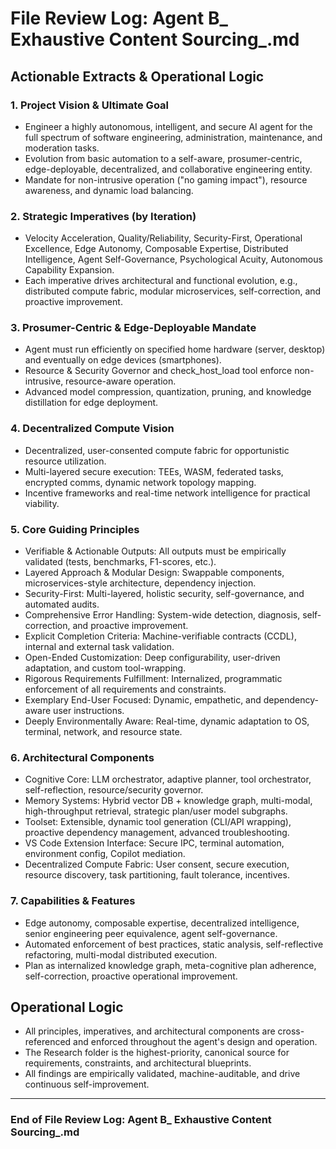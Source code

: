 # File Review Log: Agent B_ Exhaustive Content Sourcing_.md

## Actionable Extracts & Operational Logic

### 1. Project Vision & Ultimate Goal
- Engineer a highly autonomous, intelligent, and secure AI agent for the full spectrum of software engineering, administration, maintenance, and moderation tasks.
- Evolution from basic automation to a self-aware, prosumer-centric, edge-deployable, decentralized, and collaborative engineering entity.
- Mandate for non-intrusive operation ("no gaming impact"), resource awareness, and dynamic load balancing.

### 2. Strategic Imperatives (by Iteration)
- Velocity Acceleration, Quality/Reliability, Security-First, Operational Excellence, Edge Autonomy, Composable Expertise, Distributed Intelligence, Agent Self-Governance, Psychological Acuity, Autonomous Capability Expansion.
- Each imperative drives architectural and functional evolution, e.g., distributed compute fabric, modular microservices, self-correction, and proactive improvement.

### 3. Prosumer-Centric & Edge-Deployable Mandate
- Agent must run efficiently on specified home hardware (server, desktop) and eventually on edge devices (smartphones).
- Resource & Security Governor and check_host_load tool enforce non-intrusive, resource-aware operation.
- Advanced model compression, quantization, pruning, and knowledge distillation for edge deployment.

### 4. Decentralized Compute Vision
- Decentralized, user-consented compute fabric for opportunistic resource utilization.
- Multi-layered secure execution: TEEs, WASM, federated tasks, encrypted comms, dynamic network topology mapping.
- Incentive frameworks and real-time network intelligence for practical viability.

### 5. Core Guiding Principles
- Verifiable & Actionable Outputs: All outputs must be empirically validated (tests, benchmarks, F1-scores, etc.).
- Layered Approach & Modular Design: Swappable components, microservices-style architecture, dependency injection.
- Security-First: Multi-layered, holistic security, self-governance, and automated audits.
- Comprehensive Error Handling: System-wide detection, diagnosis, self-correction, and proactive improvement.
- Explicit Completion Criteria: Machine-verifiable contracts (CCDL), internal and external task validation.
- Open-Ended Customization: Deep configurability, user-driven adaptation, and custom tool-wrapping.
- Rigorous Requirements Fulfillment: Internalized, programmatic enforcement of all requirements and constraints.
- Exemplary End-User Focused: Dynamic, empathetic, and dependency-aware user instructions.
- Deeply Environmentally Aware: Real-time, dynamic adaptation to OS, terminal, network, and resource state.

### 6. Architectural Components
- Cognitive Core: LLM orchestrator, adaptive planner, tool orchestrator, self-reflection, resource/security governor.
- Memory Systems: Hybrid vector DB + knowledge graph, multi-modal, high-throughput retrieval, strategic plan/user model subgraphs.
- Toolset: Extensible, dynamic tool generation (CLI/API wrapping), proactive dependency management, advanced troubleshooting.
- VS Code Extension Interface: Secure IPC, terminal automation, environment config, Copilot mediation.
- Decentralized Compute Fabric: User consent, secure execution, resource discovery, task partitioning, fault tolerance, incentives.

### 7. Capabilities & Features
- Edge autonomy, composable expertise, decentralized intelligence, senior engineering peer equivalence, agent self-governance.
- Automated enforcement of best practices, static analysis, self-reflective refactoring, multi-modal distributed execution.
- Plan as internalized knowledge graph, meta-cognitive plan adherence, self-correction, proactive operational improvement.

## Operational Logic
- All principles, imperatives, and architectural components are cross-referenced and enforced throughout the agent's design and operation.
- The Research folder is the highest-priority, canonical source for requirements, constraints, and architectural blueprints.
- All findings are empirically validated, machine-auditable, and drive continuous self-improvement.

---

### End of File Review Log: Agent B_ Exhaustive Content Sourcing_.md
